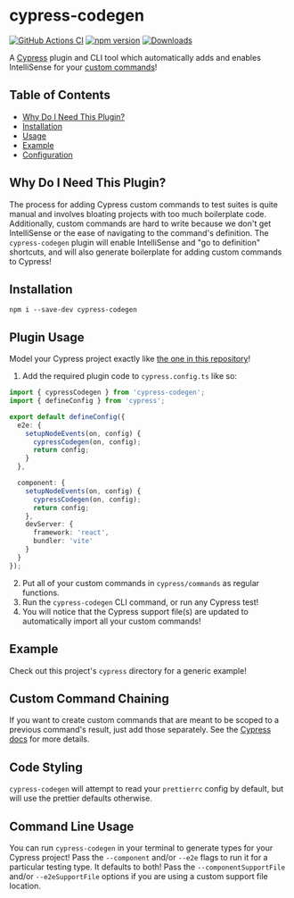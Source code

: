 # cypress-codegen

[![GitHub Actions CI](https://github.com/ExpediaGroup/cypress-codegen/workflows/Release/badge.svg)](https://github.com/ExpediaGroup/cypress-codegen/actions?query=workflow%3ARelease)
[![npm version](https://badge.fury.io/js/cypress-codegen.svg)](https://www.npmjs.com/package/cypress-codegen)
[![Downloads](https://img.shields.io/npm/dm/cypress-codegen.svg)](https://www.npmjs.com/package/cypress-codegen)

A [Cypress](https://www.cypress.io/) plugin and CLI tool which automatically adds and enables IntelliSense for your [custom commands](https://docs.cypress.io/api/cypress-api/custom-commands)!

## Table of Contents

- [Why Do I Need This Plugin?](#why-do-i-need-this-plugin)
- [Installation](#installation)
- [Usage](#usage)
- [Example](#example)
- [Configuration](#configuration)

## Why Do I Need This Plugin?

The process for adding Cypress custom commands to test suites is quite manual and involves bloating projects with too much boilerplate code.
Additionally, custom commands are hard to write because we don't get IntelliSense or the ease of navigating to the command's definition.
The `cypress-codegen` plugin will enable IntelliSense and "go to definition" shortcuts, and will also generate boilerplate for adding custom commands to Cypress!

## Installation

```shell
npm i --save-dev cypress-codegen
```

## Plugin Usage

Model your Cypress project exactly like [the one in this repository](https://github.com/ExpediaGroup/cypress-codegen/blob/main/cypress.config.ts)!

1. Add the required plugin code to `cypress.config.ts` like so:

```ts
import { cypressCodegen } from 'cypress-codegen';
import { defineConfig } from 'cypress';

export default defineConfig({
  e2e: {
    setupNodeEvents(on, config) {
      cypressCodegen(on, config);
      return config;
    }
  },

  component: {
    setupNodeEvents(on, config) {
      cypressCodegen(on, config);
      return config;
    },
    devServer: {
      framework: 'react',
      bundler: 'vite'
    }
  }
});
```

2. Put all of your custom commands in `cypress/commands` as regular functions.
3. Run the `cypress-codegen` CLI command, or run any Cypress test!
4. You will notice that the Cypress support file(s) are updated to automatically import all your custom commands!

## Example

Check out this project's `cypress` directory for a generic example!

## Custom Command Chaining

If you want to create custom commands that are meant to be scoped to a previous command's result, just add those
separately. See the [Cypress docs](https://docs.cypress.io/api/cypress-api/custom-commands#Arguments)
for more details.

## Code Styling

`cypress-codegen` will attempt to read your `prettierrc` config by default, but will use the prettier defaults otherwise.

## Command Line Usage

You can run `cypress-codegen` in your terminal to generate types for your Cypress project!
Pass the `--component` and/or `--e2e` flags to run it for a particular testing type. It defaults to both!
Pass the `--componentSupportFile` and/or `--e2eSupportFile` options if you are using a custom support file location.
